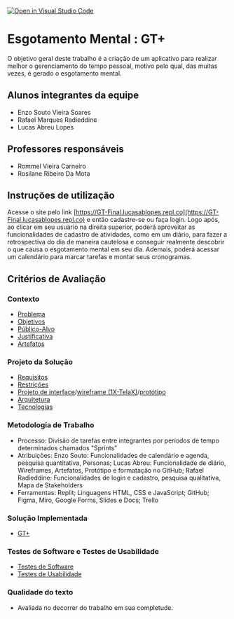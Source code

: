 [![Open in Visual Studio Code](https://classroom.github.com/assets/open-in-vscode-f059dc9a6f8d3a56e377f745f24479a46679e63a5d9fe6f495e02850cd0d8118.svg)](https://classroom.github.com/online_ide?assignment_repo_id=452388&assignment_repo_type=GroupAssignmentRepo)

# Esgotamento Mental : GT+

O objetivo geral deste trabalho é a criação de um aplicativo para realizar melhor o gerenciamento do tempo pessoal, motivo pelo qual, das muitas vezes, é gerado o esgotamento mental. 

## Alunos integrantes da equipe

* Enzo Souto Vieira Soares
* Rafael Marques Radieddine
* Lucas Abreu Lopes

## Professores responsáveis

* Rommel Vieira Carneiro  
* Rosilane Ribeiro Da Mota

## Instruções de utilização

Acesse o site pelo link [https://GT-Final.lucasablopes.repl.co](https://GT-Final.lucasablopes.repl.co) e então cadastre-se ou faça login. Logo após, ao clicar em seu usuário na direita superior, poderá aproveitar as funcionalidades de cadastro de atividades, como em um diário, para fazer a retrospectiva do dia de maneira cautelosa e conseguir realmente descobrir o que causa o esgotamento mental em seu dia. Ademais, poderá acessar um calendário para marcar tarefas e montar seus cronogramas.

## Critérios de Avaliação

### Contexto

* [Problema](https://github.com/ICEI-PUC-Minas-PPLCC-TI/tiaw-ppl-cc-m-20212-esgotamento-mental/blob/master/Documentacao/01-Contexto.md#contexto)
* [Objetivos](https://github.com/ICEI-PUC-Minas-PPLCC-TI/tiaw-ppl-cc-m-20212-esgotamento-mental/blob/master/Documentacao/01-Contexto.md#objetivos)
* [Público-Alvo](https://github.com/ICEI-PUC-Minas-PPLCC-TI/tiaw-ppl-cc-m-20212-esgotamento-mental/blob/master/Documentacao/01-Contexto.md#público-alvo)
* [Justificativa](https://github.com/ICEI-PUC-Minas-PPLCC-TI/tiaw-ppl-cc-m-20212-esgotamento-mental/blob/master/Documentacao/01-Contexto.md#justificativa)
* [Artefatos](https://github.com/ICEI-PUC-Minas-PPLCC-TI/tiaw-ppl-cc-m-20212-esgotamento-mental/tree/master/Artefatos)

### Projeto da Solução

* [Requisitos](https://github.com/ICEI-PUC-Minas-PPLCC-TI/tiaw-ppl-cc-m-20212-esgotamento-mental/blob/master/Documentacao/02-Especificação.md#requisitos-do-projeto)
* [Restrições](https://github.com/ICEI-PUC-Minas-PPLCC-TI/tiaw-ppl-cc-m-20212-esgotamento-mental/blob/master/Documentacao/02-Especificação.md#restrições)
* [Projeto de interface](https://github.com/ICEI-PUC-Minas-PPLCC-TI/tiaw-ppl-cc-m-20212-esgotamento-mental/blob/master/Artefatos/21-FluxoDoUsuário.jpg)/[wireframe (1X-TelaX)](https://github.com/ICEI-PUC-Minas-PPLCC-TI/tiaw-ppl-cc-m-20212-esgotamento-mental/tree/master/Artefatos)/[protótipo](https://www.figma.com/proto/8ktFPQJPgsr47I4a3kVz9b/Wireframing-in-Figma?node-id=0%3A1&scaling=contain&starting-point-node-id=0%3A817)
* [Arquitetura](https://github.com/ICEI-PUC-Minas-PPLCC-TI/tiaw-ppl-cc-m-20212-esgotamento-mental/tree/master/Codigo)
* [Tecnologias](https://github.com/ICEI-PUC-Minas-PPLCC-TI/tiaw-ppl-cc-m-20212-esgotamento-mental/tree/master/Codigo)

### Metodologia de Trabalho

* Processo: Divisão de tarefas entre integrantes por períodos de tempo determinados chamados "Sprints"
* Atribuições: Enzo Souto: Funcionalidades de calendário e agenda, pesquisa quantitativa, Personas; Lucas Abreu: Funcionalidade de diário, Wireframes, Artefatos, Protótipo e formatação no GitHub;  Rafael Radieddine: Funcionalidades de login e cadastro, pesquisa qualitativa, Mapa de Stakeholders
* Ferramentas: Replit; Linguagens HTML, CSS e JavaScript; GitHub; Figma, Miro, Google Forms, Slides e Docs; Trello

### Solução Implementada

* [GT+](https://GT-Final.lucasablopes.repl.co)

### Testes de Software e Testes de Usabilidade

* [Testes de Software](https://github.com/ICEI-PUC-Minas-PPLCC-TI/tiaw-ppl-cc-m-20212-esgotamento-mental/blob/master/Documentacao/03-TestesDeSoftware.md)
* [Testes de Usabilidade](https://github.com/ICEI-PUC-Minas-PPLCC-TI/tiaw-ppl-cc-m-20212-esgotamento-mental/blob/master/Documentacao/04-TestesDeUsabilidade.md)

### Qualidade do texto

 * Avaliada no decorrer do trabalho em sua completude.
